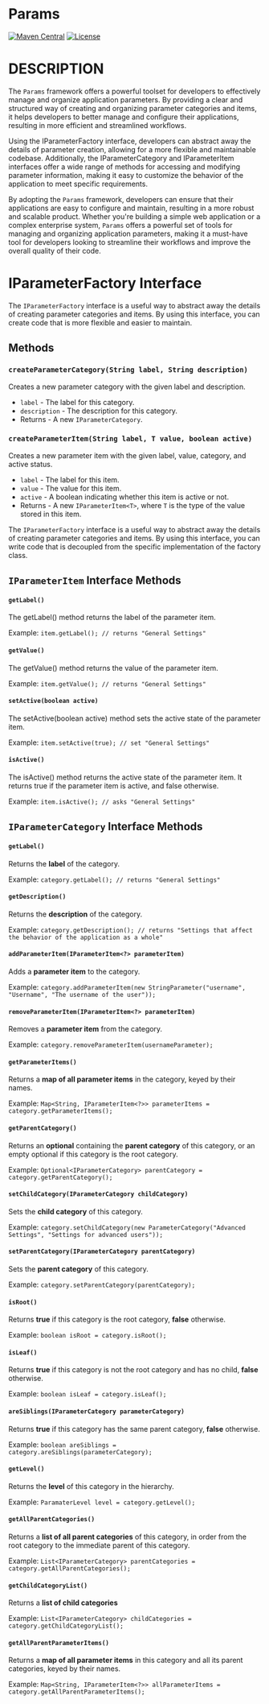 # Params

[![Maven Central](https://img.shields.io/maven-central/v/com.iloo/params.svg)](https://search.maven.org/artifact/com.iloo/params/1.0-SNAPSHOT/jar)
[![License](https://img.shields.io/badge/license-MIT-blue.svg)](https://github.com/{username}/params/blob/master/LICENSE)

DESCRIPTION
===========

The `Params` framework offers a powerful toolset for developers to effectively manage and organize application parameters. By providing a clear and structured way of creating and organizing parameter categories and items, it helps developers to better manage and configure their applications, resulting in more efficient and streamlined workflows.

Using the IParameterFactory interface, developers can abstract away the details of parameter creation, allowing for a more flexible and maintainable codebase. Additionally, the IParameterCategory and IParameterItem interfaces offer a wide range of methods for accessing and modifying parameter information, making it easy to customize the behavior of the application to meet specific requirements.

By adopting the `Params` framework, developers can ensure that their applications are easy to configure and maintain, resulting in a more robust and scalable product. Whether you're building a simple web application or a complex enterprise system, `Params` offers a powerful set of tools for managing and organizing application parameters, making it a must-have tool for developers looking to streamline their workflows and improve the overall quality of their code.

IParameterFactory Interface
===========================

The `IParameterFactory` interface is a useful way to abstract away the details of creating parameter categories and items. By using this interface, you can create code that is more flexible and easier to maintain.

Methods
-------

### `createParameterCategory(String label, String description)`

Creates a new parameter category with the given label and description.

*   `label` - The label for this category.
*   `description` - The description for this category.
*   Returns - A new `IParameterCategory`.

### `createParameterItem(String label, T value, boolean active)`

Creates a new parameter item with the given label, value, category, and active status.

*   `label` - The label for this item.
*   `value` - The value for this item.
*   `active` - A boolean indicating whether this item is active or not.
*   Returns - A new `IParameterItem<T>`, where `T` is the type of the value stored in this item.

The `IParameterFactory` interface is a useful way to abstract away the details of creating parameter categories and items. By using this interface, you can write code that is decoupled from the specific implementation of the factory class.

`IParameterItem` Interface Methods
--------------------------------------

#### `getLabel()`

The getLabel() method returns the label of the parameter item.

Example: `item.getLabel(); // returns "General Settings"`

#### `getValue()`

The getValue() method returns the value of the parameter item.

Example: `item.getValue(); // returns "General Settings"`

#### `setActive(boolean active)`
The setActive(boolean active) method sets the active state of the parameter item.

Example: `item.setActive(true); // set "General Settings"`

#### `isActive()`
The isActive() method returns the active state of the parameter item. It returns true if the parameter item is active, and false otherwise.

Example: `item.isActive(); // asks "General Settings"`

`IParameterCategory` Interface Methods
--------------------------------------

#### `getLabel()`

Returns the **label** of the category.

Example: `category.getLabel(); // returns "General Settings"`

#### `getDescription()`

Returns the **description** of the category.

Example: `category.getDescription(); // returns "Settings that affect the behavior of the application as a whole"`

#### `addParameterItem(IParameterItem<?> parameterItem)`

Adds a **parameter item** to the category.

Example: `category.addParameterItem(new StringParameter("username", "Username", "The username of the user"));`

#### `removeParameterItem(IParameterItem<?> parameterItem)`

Removes a **parameter item** from the category.

Example: `category.removeParameterItem(usernameParameter);`

#### `getParameterItems()`

Returns a **map of all parameter items** in the category, keyed by their names.

Example: `Map<String, IParameterItem<?>> parameterItems = category.getParameterItems();`

#### `getParentCategory()`

Returns an **optional** containing the **parent category** of this category, or an empty optional if this category is the root category.

Example: `Optional<IParameterCategory> parentCategory = category.getParentCategory();`

#### `setChildCategory(IParameterCategory childCategory)`

Sets the **child category** of this category.

Example: `category.setChildCategory(new ParameterCategory("Advanced Settings", "Settings for advanced users"));`

#### `setParentCategory(IParameterCategory parentCategory)`

Sets the **parent category** of this category.

Example: `category.setParentCategory(parentCategory);`

#### `isRoot()`

Returns **true** if this category is the root category, **false** otherwise.

Example: `boolean isRoot = category.isRoot();`

#### `isLeaf()`

Returns **true** if this category is not the root category and has no child, **false** otherwise.

Example: `boolean isLeaf = category.isLeaf();`

#### `areSiblings(IParameterCategory parameterCategory)`

Returns **true** if this category has the same parent category, **false** otherwise.

Example: `boolean areSiblings = category.areSiblings(parameterCategory);`

#### `getLevel()`

Returns the **level** of this category in the hierarchy.

Example: `ParamaterLevel level = category.getLevel();`

#### `getAllParentCategories()`

Returns a **list of all parent categories** of this category, in order from the root category to the immediate parent of this category.

Example: `List<IParameterCategory> parentCategories = category.getAllParentCategories();`

#### `getChildCategoryList()`

Returns a **list of child categories**

Example: `List<IParameterCategory> childCategories = category.getChildCategoryList();`

#### `getAllParentParameterItems()`

Returns a **map of all parameter items** in this category and all its parent categories, keyed by their names.

Example: `Map<String, IParameterItem<?>> allParameterItems = category.getAllParentParameterItems();`
